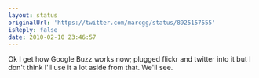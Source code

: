 ```yaml
---
layout: status
originalUrl: 'https://twitter.com/marcgg/status/8925157555'
isReply: false
date: 2010-02-10 23:46:57
---
```


Ok I get how Google Buzz works now; plugged flickr and twitter into it but I don't think I'll use it a lot aside from that. We'll see.
